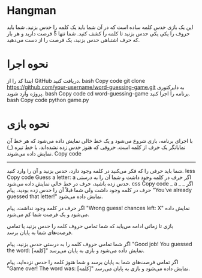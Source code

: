 # Hangman

این یک بازی حدس کلمه ساده است که در آن شما باید یک کلمه را حدس بزنید. شما باید حروف را یکی یکی حدس بزنید تا کلمه را کشف کنید. شما تنها 5 فرصت دارید و هر بار که حرف اشتباهی حدس بزنید، یک فرصت را از دست می‌دهید.

# نحوه اجرا
ابتدا کد را از GitHub دریافت کنید.
bash
Copy code
git clone https://github.com/your-username/word-guessing-game.git
به دایرکتوری پروژه وارد شوید.
bash
Copy code
cd word-guessing-game
برنامه را اجرا کنید.
bash
Copy code
python game.py
# نحوه بازی
با اجرای برنامه، بازی شروع می‌شود و یک خط خالی نمایش داده می‌شود که هر خط آن نمایانگر یک حرف از کلمه است. حروفی که هنوز حدس زده نشده‌اند، با خط تیره (_) نمایش داده می‌شوند.
Copy code
_ _ _ _
شما باید حرفی را که فکر می‌کنید در کلمه وجود دارد، حدس بزنید و آن را وارد کنید.
less
Copy code
Guess a letter: a
اگر حرف در کلمه وجود داشت و شما آن را به درستی حدس زده باشید، حرف در خط خالی نمایش داده می‌شود.
css
Copy code
_ a _ _
اگر حرف در کلمه وجود داشت ولی شما قبلاً آن را حدس زده بودید، پیام "You've already guessed that letter!" نمایش داده می‌شود.

اگر حرف در کلمه وجود نداشت، پیام "Wrong guess! chances left: X" نمایش داده می‌شود و یک فرصت شما کم می‌شود.

بازی تا زمانی ادامه می‌یابد که شما تمامی حروف کلمه را حدس بزنید یا تمامی فرصت‌های شما به پایان برسد.

اگر شما تمامی حروف کلمه را به درستی حدس بزنید، پیام "Good job! You guessed the word: [کلمه]" نمایش داده می‌شود و بازی به پایان می‌رسد.

اگر تمامی فرصت‌های شما به پایان برسد و شما هنوز کلمه را حدس نزده‌اید، پیام "Game over! The word was: [کلمه]" نمایش داده می‌شود و بازی به پایان می‌رسد.
